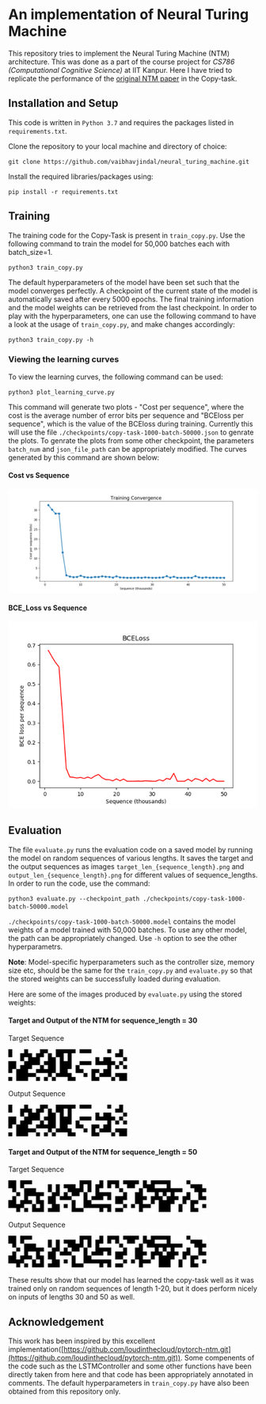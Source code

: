# An implementation of Neural Turing Machine
This repository tries to implement the Neural Turing Machine (NTM) architecture. This was done as a part of the course project for *CS786 (Computational Cognitive Science)* at IIT Kanpur. Here I have tried to replicate the performance of the [original NTM paper](https://arxiv.org/abs/1410.5401) in the Copy-task.

## Installation and Setup
This code is written in `Python 3.7` and requires the packages listed in `requirements.txt`.

Clone the repository to your local machine and directory of choice:
```
git clone https://github.com/vaibhavjindal/neural_turing_machine.git
```
Install the required libraries/packages using:
```
pip install -r requirements.txt
```

## Training 
The training code for the Copy-Task is present in `train_copy.py`. Use the following command to train the model for 50,000 batches each with batch_size=1.
```
python3 train_copy.py
```
The default hyperparameters of the model have been set such that the model converges perfectly. A checkpoint of the current state of the model is automatically saved after every 5000 epochs. The final training information and the model weights can be retrieved from the last checkpoint. In order to play with the hyperparameters, one can use the following command to have a look at the usage of `train_copy.py`, and make changes accordingly:
```
python3 train_copy.py -h
```

### Viewing the learning curves
To view the learning curves, the following command can be used:
```
python3 plot_learning_curve.py
```
This command will generate two plots - "Cost per sequence", where the cost is the average number of error bits per sequence and "BCEloss per sequence", which is the value of the BCEloss during training. Currently this will use the file `./checkpoints/copy-task-1000-batch-50000.json` to genrate the plots. To genrate the plots from some other checkpoint, the parameters `batch_num` and `json_file_path` can be appropriately modified. The curves generated by this command are shown below:
#### Cost vs Sequence
![cost_vs_seq](./results/cost_vs_seq.png)
#### BCE_Loss vs Sequence
![loss_vs_seq](./results/loss_vs_seq.png)


## Evaluation
The file `evaluate.py` runs the evaluation code on a saved model by running the model on random sequences of various lengths. It saves the target and the output sequences as images `target_len_{sequence_length}.png` and `output_len_{sequence_length}.png` for different values of sequence_lengths. In order to run the code, use the command:
```
python3 evaluate.py --checkpoint_path ./checkpoints/copy-task-1000-batch-50000.model
```
`./checkpoints/copy-task-1000-batch-50000.model` contains the model weights of a model trained with 50,000 batches. To use any other model, the path can be appropriately changed. Use `-h` option to see the other hyperparametrs.

**Note**: Model-specific hyperparameters such as the controller size, memory size etc, should be the same for the `train_copy.py` and `evaluate.py` so that the stored weights can be successfully loaded during evaluation.

Here are some of the images produced by `evaluate.py` using the stored weights:
#### Target and Output of the NTM for sequence_length = 30
Target Sequence


![target_30](./results/target_len_30.png)



Output Sequence


![out_30](./results/output_len_30.png)  
#### Target and Output of the NTM for sequence_length = 50
Target Sequence


![target_50](./results/target_len_50.png)


Output Sequence

![out_50](./results/output_len_50.png)

These results show that our model has learned the copy-task well as it was trained only on random sequences of length 1-20, but it does perform nicely on inputs of lengths 30 and 50 as well.

## Acknowledgement
This work has been inspired by this excellent implementation([https://github.com/loudinthecloud/pytorch-ntm.git](https://github.com/loudinthecloud/pytorch-ntm.git)). Some compenents of the code such as the LSTMController and some other functions have been directly taken from here and that code has been appropriately annotated in comments. The default hyperparameters in `train_copy.py` have also been obtained from this repository only.
